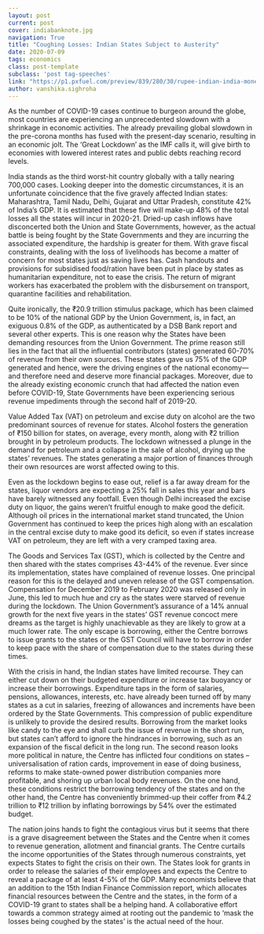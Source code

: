 ```yaml
---
layout: post
current: post
cover: indiabanknote.jpg
navigation: True
title: "Coughing Losses: Indian States Subject to Austerity"
date: 2020-07-09
tags: economics
class: post-template
subclass: 'post tag-speeches'
link: "https://p1.pxfuel.com/preview/839/280/30/rupee-indian-india-money-bank-note-bill.jpg"
author: vanshika.sighroha
---
```

As the number of COVID-19 cases continue to burgeon around the globe, most countries are experiencing an unprecedented slowdown with a shrinkage in economic activities. The already prevailing global slowdown in the pre-corona months has fused with the present-day scenario, resulting in an economic jolt. The ‘Great Lockdown’ as the IMF calls it, will give birth to economies with lowered interest rates and public debts reaching record levels.

India stands as the third worst-hit country globally with a tally nearing 700,000 cases. Looking deeper into the domestic circumstances, it is an unfortunate coincidence that the five gravely affected Indian states: Maharashtra, Tamil Nadu, Delhi, Gujarat and Uttar Pradesh, constitute 42% of India’s GDP. It is estimated that these five will make-up 48% of the total losses all the states will incur in 2020-21. Dried-up cash inflows have disconcerted both the Union and State Governments, however, as the actual battle is being fought by the State Governments and they are incurring the associated expenditure, the hardship is greater for them. With grave fiscal constraints, dealing with the loss of livelihoods has become a matter of concern for most states just as saving lives has. Cash handouts and provisions for subsidised food/ration have been put in place by states as humanitarian expenditure, not to ease the crisis. The return of migrant workers has exacerbated the problem with the disbursement on transport, quarantine facilities and rehabilitation.

Quite ironically, the ₹20.9 trillion stimulus package, which has been claimed to be 10% of the national GDP by the Union Government, is, in fact, an exiguous 0.8% of the GDP, as authenticated by a DSB Bank report and several other experts. This is one reason why the States have been demanding resources from the Union Government. The prime reason still lies in the fact that all the influential contributors (states) generated 60-70% of revenue from their own sources. These states gave us 75% of the GDP generated and hence, were the driving engines of the national economy—and therefore need and deserve more financial packages. Moreover, due to the already existing economic crunch that had affected the nation even before COVID-19, State Governments have been experiencing serious revenue impediments through the second half of 2019-20.

Value Added Tax (VAT) on petroleum and excise duty on alcohol are the two predominant sources of revenue for states. Alcohol fosters the generation of ₹150 billion for states, on average, every month, along with ₹2 trillion brought in by petroleum products. The lockdown witnessed a plunge in the demand for petroleum and a collapse in the sale of alcohol, drying up the states’ revenues. The states generating a major portion of finances through their own resources are worst affected owing to this.

Even as the lockdown begins to ease out, relief is a far away dream for the states, liquor vendors are expecting a 25% fall in sales this year and bars have barely witnessed any footfall. Even though Delhi increased the excise duty on liquor, the gains weren’t fruitful enough to make good the deficit. Although oil prices in the international market stand truncated, the Union Government has continued to keep the prices high along with an escalation in the central excise duty to make good its deficit, so even if states increase VAT on petroleum, they are left with a very cramped taxing area.

The Goods and Services Tax (GST), which is collected by the Centre and then shared with the states comprises 43-44% of the revenue. Ever since its implementation, states have complained of revenue losses. One principal reason for this is the delayed and uneven release of the GST compensation. Compensation for December 2019 to February 2020 was released only in June, this led to much hue and cry as the states were starved of revenue during the lockdown. The Union Government’s assurance of a 14% annual growth for the next five years in the states’ GST revenue concoct mere dreams as the target is highly unachievable as they are likely to grow at a much lower rate. The only escape is borrowing, either the Centre borrows to issue grants to the states or the GST Council will have to borrow in order to keep pace with the share of compensation due to the states during these times.

With the crisis in hand, the Indian states have limited recourse. They can either cut down on their budgeted expenditure or increase tax buoyancy or increase their borrowings. Expenditure taps in the form of salaries, pensions, allowances, interests, etc. have already been turned off by many states as a cut in salaries, freezing of allowances and increments have been ordered by the State Governments. This compression of public expenditure is unlikely to provide the desired results. Borrowing from the market looks like candy to the eye and shall curb the issue of revenue in the short run, but states can’t afford to ignore the hindrances in borrowing, such as an expansion of the fiscal deficit in the long run. The second reason looks more political in nature, the Centre has inflicted four conditions on states – universalisation of ration cards, improvement in ease of doing business, reforms to make state-owned power distribution companies more profitable, and shoring up urban local body revenues. On the one hand, these conditions restrict the borrowing tendency of the states and on the other hand, the Centre has conveniently brimmed-up their coffer from ₹4.2 trillion to ₹12 trillion by inflating borrowings by 54% over the estimated budget.

The nation joins hands to fight the contagious virus but it seems that there is a grave disagreement between the States and the Centre when it comes to revenue generation, allotment and financial grants. The Centre curtails the income opportunities of the States through numerous constraints, yet expects States to fight the crisis on their own. The States look for grants in order to release the salaries of their employees and expects the Centre to reveal a package of at least 4-5% of the GDP. Many economists believe that an addition to the 15th Indian Finance Commission report, which allocates financial resources between the Centre and the states, in the form of a COVID-19 grant to states shall be a helping hand. A collaborative effort towards a common strategy aimed at rooting out the pandemic to ‘mask the losses being coughed by the states’ is the actual need of the hour.
